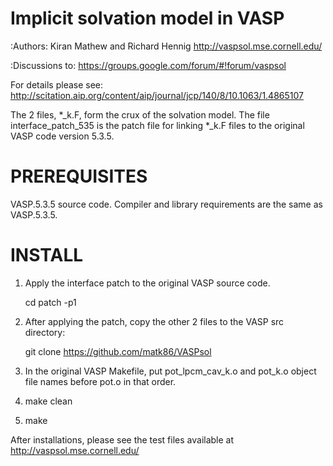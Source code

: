 Implicit solvation model in VASP
=====================================

:Authors: Kiran Mathew and Richard Hennig
http://vaspsol.mse.cornell.edu/

:Discussions to: https://groups.google.com/forum/#!forum/vaspsol 


For details please see: http://scitation.aip.org/content/aip/journal/jcp/140/8/10.1063/1.4865107

The 2 files, *_k.F, form the crux of the solvation model. 
The file interface_patch_535 is the patch file for linking *_k.F files to the original VASP code version 5.3.5.


PREREQUISITES
=============
VASP.5.3.5 source code.
Compiler and library requirements are the same as VASP.5.3.5.

INSTALL
========

1. Apply the interface patch to the original VASP source code.
   
    cd <VASP src directory>
    patch -p1 <path to the interface patch file>

2. After applying the patch, copy the other 2 files to the VASP src directory:

   	 git clone https://github.com/matk86/VASPsol <path to VASP src directory>

3. In the original VASP Makefile, put pot_lpcm_cav_k.o and pot_k.o object file names before pot.o in that order.

4. make clean

5. make


After installations, please see the test files available at http://vaspsol.mse.cornell.edu/